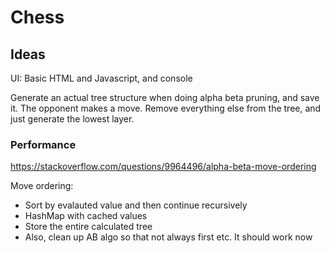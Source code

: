 
# Chess

## Ideas

UI: Basic HTML and Javascript, and console

Generate an actual tree structure when doing alpha beta pruning, and save it. The opponent makes a move. Remove everything else from the tree, and just generate the lowest layer.

### Performance

https://stackoverflow.com/questions/9964496/alpha-beta-move-ordering

Move ordering:
- Sort by evalauted value and then continue recursively
- HashMap with cached values
- Store the entire calculated tree
- Also, clean up AB algo so that not always first etc. It should work now